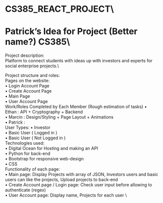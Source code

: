 # CS385_REACT_PROJECT\


# Patrick’s Idea for Project (Better name?) CS385\

Project description: \
Platform to connect students with ideas up with investors and experts for social enterprise projects.\

Project structure and roles: \
  Pages on the website:\
    •	Login Account Page\
    •	Create Account Page\
    •	Main Page\
    •	User Account Page\
  Work/Roles Completed by Each Member (Rough estimation of tasks)
    •	Ethan : API + Cryptography + Backend\
    •	Marcin : Design/Styling + Page Layout + Animations\
    •	Patrick :  \
  User Types:
    •	Investor\
    •	Basic User ( Logged in )\
    •	Basic User ( Not Logged in )\
  Technologies used:\
    •	Digital Ocean for Hosting and making an API\
    •	Python for back-end\
    •	Bootstrap for responsive web-design\
    •	CSS\
  Functionality of each page:\
    •	Main page: Display Projects with array of JSON, Investors users and basic users can like the projects, Upload projects to back-end\
    •	Create Account page / Login page: Check user input before allowing to authenticate (regex)\
    •	User Account page: Display name, Projects for each user \




